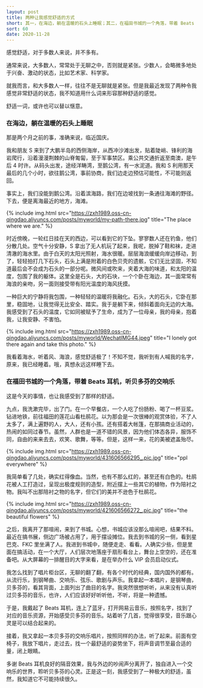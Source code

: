 ```yaml
---
layout: post
title: 两种让我感觉舒适的方式
short: 其一，在海边，躺在温暖的石头上睡眠；其二，在福田书城的一个角落，带着 Beats 耳机，听贝多芬的交响乐
sort: 60
date: 2020-11-28
---
```


感觉舒适，对于多数人来说，并不多有。

通常来说，大多数人，常常处于无聊之中，否则就是紧张。少数人，会略微多地处于兴奋、激动的状态，比如艺术家、科学家。

就我而言，和大多数人一样，往往不是无聊就是紧张。但是我最近发现了两种令我感觉非常舒适的状态，我不知道用什么词来形容那种舒适的感觉。

舒适一词，或许也可以替以惬意。

### 在海边，躺在温暖的石头上睡眠

那是两个月之前的事，准确来说，临近国庆。

我和朋友 S 来到了大鹏半岛的西侧海岸，从西冲沙滩出发，贴着陡峭、锋利的海岩爬行，沿着漫漫荆棘的山脊匍匐，至于军事禁区。乘公共交通折返至南澳，是午后 4 时许。从码头出发，途经洋畴湾，至鹅公湾，有一水泥道。我和 S 利用那天最后的几个小时，欲往鹅公湾，事前协商，我们边走边预估可能性，不可能则返回。

事实上，我们没能到鹅公湾。沿着滨海路，我们在边坡找到一条通往海滩的野径。下去，便是离海最近的地方，海滩。

{% include img.html src="https://zxh1989.oss-cn-qingdao.aliyuncs.com/posts/myworld/my-path-there.jpg" title="The place where we are." %}

时近傍晚，一轮红日挂在天的西边，可以看到它的下坠。寥寥数人还在钓鱼，他们分散几处。空气十分安静，S 拿出了无人机玩了起来，我呢，脱掉了鞋和袜，走进清澈的海水里。由于白天的太阳光照射，海水很暖。层层海浪缓缓向岸边移动，到了，轻轻拍打几下石头，石头上满是附着的白色贝壳的遗骸，它们无比坚固，不知道最后会不会成为石头的一部分呢。微风间或吹来，夹着大海的味道，和太阳的温度，包围了我的躯体。这里全是石头，大的石块，一个个卧在海边，其一面常常有海浪的亲吻，另一面则接受带有阳光温度的海风抚摸。

一种巨大的宁静将我包围，一种轻轻的温暖将我融化。石头，大的石头，它卧在那里，稳固地，让我觉得无比安全、踏实。我于是躺下来，倾斜着面向无边的大海。我感受到了石头的温度，它如同被赋予了生命，成为了一位母亲，我的母亲，抱着我，让我安静、不害怕。

{% include img.html src="https://zxh1989.oss-cn-qingdao.aliyuncs.com/posts/myworld/WechatIMG44.jpeg" title="I lonely got there again and take this photo." %}

我看着海水，听着风、海浪，感觉舒适极了！不知不觉，我听到有人喊我的名字，原来，我已经睡着。哦，真想永远这样睡下去。

### 在福田书城的一个角落，带着 Beats 耳机，听贝多芬的交响乐

这是今天的事情，也让我感受到了那样的舒适。

九点，我洗漱完毕，出了门。在一个早餐店，一个人吃了份肠粉、喝了一杯豆浆。钻进地铁，前往福田的莲花山看杜鹃花。以为那会是一次很棒的观赏体验，不了人太多了，满上遍野的人，大人，还有小孩。还有搭着大帐篷，在那搞商业活动的，热闹的如同过春节。虽然，人群也是一道不错的风景，因为他们体态各异，服饰不同，自由的来来去去，欢笑、歌舞，等等。但是，这样一来，花的美被遮盖殆尽。

{% include img.html src="https://zxh1989.oss-cn-qingdao.aliyuncs.com/posts/myworld/431606566295_.pic.jpg" title="ppl everywhere" %}

我简单看了几处，确实红得像血。当然，也有不那么红的，甚至还有白色的。杜鹃花被人工打造过，呈现出极度规则的造型，附近摆上一些其它的植物，作为陪衬之物。我叫不出那陪衬之物的名字，但它们的美并不逊色于杜鹃花。

{% include img.html src="https://zxh1989.oss-cn-qingdao.aliyuncs.com/posts/myworld/421606566272_.pic.jpg" title="the beautiful flowers" %}

之后，我离开了那喧闹，来到了书城。心想，书城应该没那么喧闹吧，结果不料。最近在搞书展，侧边广场被占用了，用于摆设摊位。我去到书城的另一侧，看到星巴克、FKC 里坐满了人。我进到书城中，随便走走、看看。人确实少些，但是里面在搞活动，在一个大厅，人们层次地落座于扇形看台上，舞台上空空的，还在准备吧。从大屏幕的一排醒目的大字来看，是在举办什么 VIP 会员启动仪式。

我怎么找到了唱片柜台区，无聊的翻了翻，有各个时代的经典，国内国外的都有。从流行乐，到钢琴曲、交响乐、弦乐、歌剧与声乐。我拿起一本唱片，是钢琴曲，贝多芬的，看其背面，上面列出了曲目的名字。我突然很想听听，从来没有认真听过贝多芬的音乐，也许，人们应该好好听听他，不听，将是一种遗憾。

于是，我戴起了 Beats 耳机，连上了蓝牙，打开网易云音乐，按照名字，找到了对应的音乐资源，开始感受贝多芬的音乐。站着听了几首，觉得很享受，音乐跟心灵是可以结合起来的。

接着，我又拿起一本贝多芬的交响乐唱片，按照同样的办法，听了起来。前面有空椅子，我放下唱片，走过去，找一个最舒适的姿势坐下，将声音调节至最合适的量，闭上眼睛。

多谢 Beats 耳机良好的隔音效果，我与外边的吵闹声分离开了，独自进入一个交响乐的世界，聆听贝多芬的心灵。正是这一刻，我感受到了一种极大的舒适，虽然，我知道它不可能持续很久。
